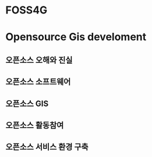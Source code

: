 # FOSS4G
# Opensource Gis develoment
## 오픈소스 오해와 진실
## 오픈소스 소프트웨어
## 오픈소스 GIS 
## 오픈소스 활동참여
## 오픈소스 서비스 환경 구축

